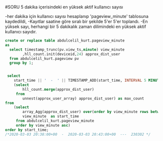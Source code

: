 #SORU
5 dakika içerisindeki en yüksek aktif kullanıcı sayısı

-her dakika için kullanıcı sayısı hesaplanıp 'pageview_minute' tablosuna kaydedildi,
-Kayıtlar saatine göre sıralı bir şekilde 5'er 5'er toplandı.
-En yüksek sayı, herhangi bir 5 dakikalık zaman dilimindeki en yüksek aktif kullanıcı sayıdır.



```SQL 
create or replace table abdulcelil_kurt.pageview_minute
as 
  select timestamp_trunc(pv.view_ts,minute) view_minute
        ,hll_count.init(deviceid,24) approx_dist_user
  from abdulcelil_kurt.pageview pv
  group by 1;


 select 
    start_time || '  -  ' || TIMESTAMP_ADD(start_time, INTERVAL 5 MINUTE) as time_range, 
    (select
        hll_count.merge(approx_dist_user)
     from
        unnest(approx_user_array) approx_dist_user) as max_count
from 
    (select 
        array_Agg(approx_dist_user) over(order by view_minute rows between current row and 4 following) as approx_user_array,
        view_minute  as start_time
     from abdulcelil_kurt.pageview_minute
     order by view_minute asc)
order by start_time;
/*2020-03-03 20:38:00+00  -  2020-03-03 20:43:00+00  ---  230302 */

```


